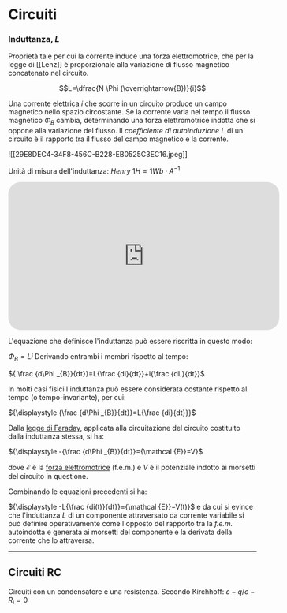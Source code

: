 # Circuiti 
### Induttanza,  $L$
Proprietà tale per cui la corrente induce una forza elettromotrice, che per la legge di [[Lenz]] è proporzionale alla variazione di flusso magnetico concatenato nel circuito. 

$$L=\dfrac{N \Phi (\overrightarrow{B})}{i}$$

Una corrente elettrica *i* che scorre in un circuito produce un campo magnetico nello spazio circostante. Se la corrente varia nel tempo il flusso magnetico $\Phi_B$ cambia, determinando una forza elettromotrice indotta che si oppone alla variazione del flusso. Il *coefficiente di autoinduzione $L$*  di un circuito è il rapporto tra il flusso del campo magnetico e la corrente.

![[29E8DEC4-34F8-456C-B228-EB0525C3EC16.jpeg]]

Unità di misura dell'induttanza: *Henry*
$1H = 1Wb \cdot A^{-1}$

<iframe border=0 frameborder=0 width=550 height=300 src="https://www.youtube.com/embed/ySx84Ca7BFQ" style="border-radius:25px"></iframe>

L'equazione che definisce l'induttanza può essere riscritta in questo modo:

$\Phi _{B}=Li$
Derivando entrambi i membri rispetto al tempo:

${ \frac  {d\Phi _{B}}{dt}}=L{\frac  {di}{dt}}+i{\frac  {dL}{dt}}$

In molti casi fisici l'induttanza può essere considerata costante rispetto al tempo (o tempo-invariante), per cui:

${\displaystyle {\frac {d\Phi _{B}}{dt}}=L{\frac {di}{dt}}}$

Dalla [legge di Faraday](https://it.wikipedia.org/api/rest_v1/page/mobile-html/Legge_di_Faraday "Legge di Faraday"), applicata alla circuitazione del circuito costituito dalla induttanza stessa, si ha:

${\displaystyle -{\frac {d\Phi _{B}}{dt}}={\mathcal {E}}=V}$

dove $\mathcal{E}$  è la [forza elettromotrice](https://it.wikipedia.org/api/rest_v1/page/mobile-html/Forza_elettromotrice "Forza elettromotrice") (f.e.m.) e _V_ è il potenziale indotto ai morsetti del circuito in questione. 

Combinando le equazioni precedenti si ha:

${\displaystyle -L{\frac {di(t)}{dt}}={\mathcal {E}}=V(t)}$
e
da cui si evince che l'induttanza $L$ di un componente attraversato da corrente variabile si può definire operativamente come l'opposto del rapporto tra la *f.e.m.* autoindotta e generata ai morsetti del componente e la derivata della corrente che lo attraversa. 

---
## Circuiti RC
Circuiti con un condensatore e una resistenza.
Secondo Kirchhoff: 
$\varepsilon - q/c -R_i = 0$































